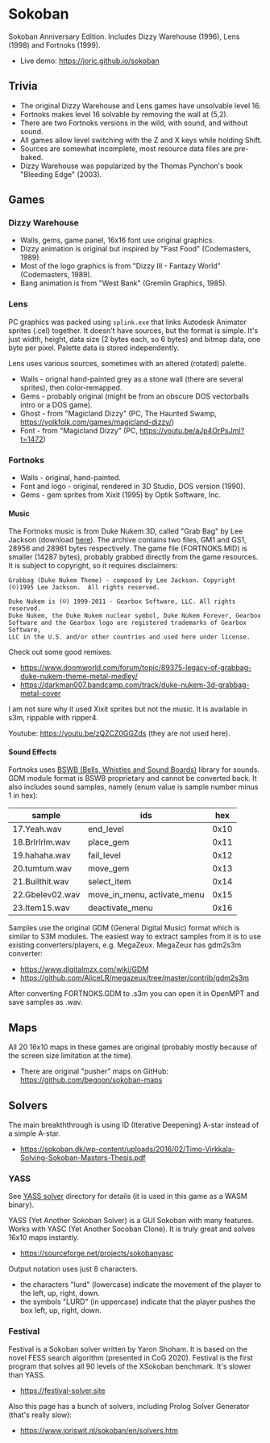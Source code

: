 # Sokoban

Sokoban Anniversary Edition. Includes Dizzy Warehouse (1996), Lens (1998) and Fortnoks (1999).

* Live demo: https://joric.github.io/sokoban

## Trivia

* The original Dizzy Warehouse and Lens games have unsolvable level 16.
* Fortnoks makes level 16 solvable by removing the wall at (5,2).
* There are two Fortnoks versions in the wild, with sound, and without sound.
* All games allow level switching with the Z and X keys while holding Shift.
* Sources are somewhat incomplete, most resource data files are pre-baked.
* Dizzy Warehouse was popularized by the Thomas Pynchon's book "Bleeding Edge" (2003).

## Games

### Dizzy Warehouse

* Walls, gems, game panel, 16x16 font use original graphics.
* Dizzy animation is original but inspired by "Fast Food" (Codemasters, 1989).
* Most of the logo graphics is from "Dizzy III - Fantazy World" (Codemasters, 1989).
* Bang animation is from "West Bank" (Gremlin Graphics, 1985).

### Lens

PC graphics was packed using `splink.exe` that links Autodesk Animator sprites (.cel) together.
It doesn't have sources, but the format is simple.
It's just width, height, data size (2 bytes each, so 6 bytes) and bitmap data, one byte per pixel.
Palette data is stored independently.

Lens uses various sources, sometimes with an altered (rotated) palette.

* Walls - orignal hand-painted grey as a stone wall (there are several sprites), then color-remapped.
* Gems - probably original (might be from an obscure DOS vectorballs intro or a DOS game).
* Ghost - from "Magicland Dizzy" (PC, The Haunted Swamp, https://yolkfolk.com/games/magicland-dizzy/)
* Font - from "Magicland Dizzy" (PC, https://youtu.be/aJp4OrPsJmI?t=1472)

### Fortnoks

* Walls - original, hand-painted.
* Font and logo - original, rendered in 3D Studio, DOS version (1990).
* Gems - gem sprites from Xixit (1995) by Optik Software, Inc.

#### Music

The Fortnoks music is from Duke Nukem 3D, called "Grab Bag" by Lee Jackson (download [here](https://leejacksonaudio.lbjackson.com/GrabbagOriginalVersionMIDI1.1.zip)).
The archive contains two files, GM1 and GS1, 28956 and 28961 bytes respectively.
The game file (FORTNOKS.MID) is smaller (14287 bytes), probably grabbed directly from the game resources.
It is subject to copyright, so it requires disclaimers:

`Grabbag (Duke Nukem Theme) - composed by Lee Jackson. Copyright (©)1995 Lee Jackson.  All rights reserved.`

```
Duke Nukem is (©) 1999-2011 - Gearbox Software, LLC. All rights reserved.
Duke Nukem, the Duke Nukem nuclear symbol, Duke Nukem Forever, Gearbox
Software and the Gearbox logo are registered trademarks of Gearbox Software,
LLC in the U.S. and/or other countries and used here under license.
```

Check out some good remixes:

* https://www.doomworld.com/forum/topic/89375-legacy-of-grabbag-duke-nukem-theme-metal-medley/
* https://darkman007.bandcamp.com/track/duke-nukem-3d-grabbag-metal-cover

I am not sure why it used Xixit sprites but not the music. It is available in s3m, rippable with ripper4.

Youtube: https://youtu.be/zQZCZ0GGZds (they are not used here).

#### Sound Effects

Fortnoks uses [BSWB (Bells, Whistles and Sound Boards)](https://www.phatcode.net/downloads.php?id=170) library for sounds.
GDM module format is BSWB proprietary and cannot be converted back.
It also includes sound samples, namely (enum value is sample number minus 1 in hex):

sample | ids | hex
---|---|---
17.Yeah.wav | end_level | 0x10
18.Brlrlrlm.wav | place_gem | 0x11
19.hahaha.wav | fail_level | 0x12
20.tumtum.wav | move_gem | 0x13
21.Builthit.wav | select_item | 0x14
22.Gbelev02.wav | move_in_menu, activate_menu | 0x15
23.Item15.wav | deactivate_menu | 0x16

Samples use the original GDM (General Digital Music) format which is similar to S3M modules.
The easiest way to extract samples from it is to use existing converters/players, e.g. MegaZeux.
MegaZeux has gdm2s3m converter:

* https://www.digitalmzx.com/wiki/GDM
* https://github.com/AliceLR/megazeux/tree/master/contrib/gdm2s3m

After converting FORTNOKS.GDM to .s3m you can open it in OpenMPT and save samples as .wav.

## Maps

All 20 16x10 maps in these games are original (probably mostly because of the screen size limitation at the time).

* There are original "pusher" maps on GitHub: https://github.com/begoon/sokoban-maps

## Solvers

The main breakththrough is using ID (Iterative Deepening) A-star instead of a simple A-star.

* https://sokoban.dk/wp-content/uploads/2016/02/Timo-Virkkala-Solving-Sokoban-Masters-Thesis.pdf

### YASS

See [YASS solver](./tools/YASS/) directory for details (it is used in this game as a WASM binary).

YASS (Yet Another Sokoban Solver) is a GUI Sokoban with many features.
Works with YASC (Yet Another Socoban Clone). It is truly great and solves 16x10 maps instantly.

* https://sourceforge.net/projects/sokobanyasc

Output notation uses just 8 characters.

* the characters "lurd" (lowercase) indicate the movement of the player to the left, up, right, down.
* the symbols "LURD" (in uppercase) indicate that the player pushes the box left, up, right, down.

### Festival

Festival is a Sokoban solver written by Yaron Shoham. It is based on the novel FESS search algorithm (presented in CoG 2020).
Festival is the first program that solves all 90 levels of the XSokoban benchmark. It's slower than YASS.

* https://festival-solver.site

Also this page has a bunch of solvers, including Prolog Solver Generator (that's really slow):

* https://www.joriswit.nl/sokoban/en/solvers.htm

